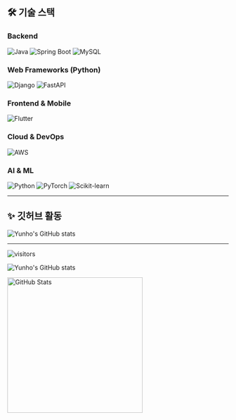 ## 🛠 기술 스택

### Backend
![Java](https://img.shields.io/badge/Java-007396?style=flat-square&logo=openjdk&logoColor=white)
![Spring Boot](https://img.shields.io/badge/Spring%20Boot-6DB33F?style=flat-square&logo=spring-boot&logoColor=white)
![MySQL](https://img.shields.io/badge/MySQL-4479A1?style=flat-square&logo=mysql&logoColor=white)

### Web Frameworks (Python)
![Django](https://img.shields.io/badge/Django-092E20?style=flat-square&logo=django&logoColor=white)
![FastAPI](https://img.shields.io/badge/FastAPI-009688?style=flat-square&logo=fastapi&logoColor=white)

### Frontend & Mobile
![Flutter](https://img.shields.io/badge/Flutter-02569B?style=flat-square&logo=flutter&logoColor=white)

### Cloud & DevOps
![AWS](https://img.shields.io/badge/AWS-232F3E?style=flat-square&logo=amazonaws&logoColor=white)

### AI & ML
![Python](https://img.shields.io/badge/Python-3776AB?style=flat-square&logo=python&logoColor=white)
![PyTorch](https://img.shields.io/badge/PyTorch-EE4C2C?style=flat-square&logo=pytorch&logoColor=white)
![Scikit-learn](https://img.shields.io/badge/Scikit--learn-F7931E?style=flat-square&logo=scikit-learn&logoColor=white)

---

## ✨ 깃허브 활동

![Yunho's GitHub stats](https://github-readme-stats.vercel.app/api?username=githyj-jang&show_icons=true&theme=default)

---

<!-- 방문자 수 -->
![visitors](https://visitor-badge.laobi.icu/badge?page_id=githyj-jang)

<!-- 깃허브 통계 -->
![Yunho's GitHub stats](https://github-readme-stats.vercel.app/api?username=githyj-jang&show_icons=true&theme=default)
<p align="left">
  <a href="https://github.com/githyj-jang/github-readme-stats">
    <img src="https://github-readme-stats.vercel.app/api/top-langs/?username=githyj-jang&layout=compact&bg_color=0d1117&text_color=ffffff&hide_border=true&langs_count=4&exclude_repo=Deep-Learning,dayme,OS-pintos" alt="GitHub Stats" width="308px">
  </a>
</p>
